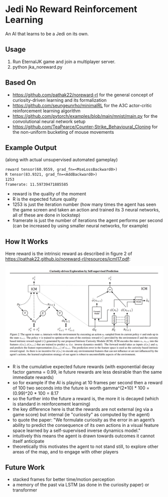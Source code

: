 # Jedi No Reward Reinforcement Learning

An AI that learns to be a Jedi on its own.

## Usage

1. Run EternalJK game and join a multiplayer server.
2. python jka_noreward.py

## Based On

- https://github.com/pathak22/noreward-rl for the general concept of curiosity-driven learning and its formalization
- https://github.com/seungeunrho/minimalRL for the A3C actor-critic reinforcement learning algorithm
- https://github.com/pytorch/examples/blob/main/mnist/main.py for the convolutional neural network setup
- https://github.com/TeaPearce/Counter-Strike_Behavioural_Cloning for the non-uniform bucketing of mouse movements

## Example Output

(along with actual unsupervised automated gameplay)
```
reward tensor(60.9559, grad_fn=<MseLossBackward0>)
R tensor(83.9321, grad_fn=<AddBackward0>)
1253
framerate: 11.59739471885585
```

- reward is the quality of the moment
- R is the expected future quality
- 1253 is just the iteration number (how many times the agent has seen the game screen and taken an action and trained its 3 neural networks, all of these are done in lockstep)
- framerate is just the number of iterations the agent performs per second (can be increased by using smaller neural networks, for example)

## How It Works

Here reward is the intrinsic reward as described in figure 2 of https://pathak22.github.io/noreward-rl/resources/icml17.pdf:

![intrinsic agency](https://raw.githubusercontent.com/nullonesix/jedi_noreward_rl/main/noreward.png)

- R is the cumulative expected future rewards (with exponential decay factor gamma = 0.99, ie future rewards are less desirable than the same immediate rewards)
- so for example if the AI is playing at 10 frames per second then a reward of 100 two seconds into the future is worth gamma^(2*10) * 100 = (0.99)^20 * 100 = 8.17
- so the further into the future a reward is, the more it is decayed (which is standard in reinforcement learning)
- the key difference here is that the rewards are not external (eg via a game score) but internal (ie "curiosity" as computed by the agent)
- to quote the paper: "We formulate curiosity as the error in an agent’s ability to predict the consequence of its own actions in a visual feature space learned by a self-supervised inverse dynamics model."
- intuitively this means the agent is drawn towards outcomes it cannot itself anticipate
- theoretically this motivates the agent to not stand still, to explore other areas of the map, and to engage with other players 

## Future Work

- stacked frames for better time/motion perception
- a memory of the past via LSTM (as done in the curiosity paper) or transformer


